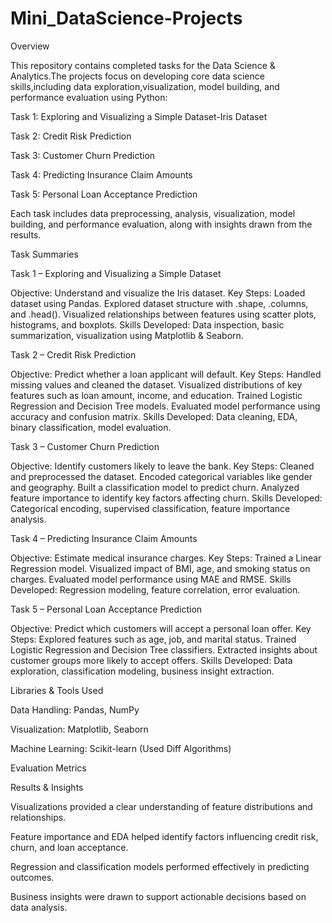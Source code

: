 # Mini_DataScience-Projects

Overview

This repository contains completed tasks for the Data Science & Analytics.The projects focus on developing core data science skills,including data exploration,visualization, model building, and performance evaluation using Python:

Task 1: Exploring and Visualizing a Simple Dataset-Iris Dataset

Task 2: Credit Risk Prediction

Task 3: Customer Churn Prediction

Task 4: Predicting Insurance Claim Amounts

Task 5: Personal Loan Acceptance Prediction

Each task includes data preprocessing, analysis, visualization, model building, and performance evaluation, along with insights drawn from the results.

Task Summaries

Task 1 – Exploring and Visualizing a Simple Dataset

Objective: Understand and visualize the Iris dataset.
Key Steps:
Loaded dataset using Pandas.
Explored dataset structure with .shape, .columns, and .head().
Visualized relationships between features using scatter plots, histograms, and boxplots.
Skills Developed: Data inspection, basic summarization, visualization using Matplotlib & Seaborn.

Task 2 – Credit Risk Prediction

Objective: Predict whether a loan applicant will default.
Key Steps:
Handled missing values and cleaned the dataset.
Visualized distributions of key features such as loan amount, income, and education.
Trained Logistic Regression and Decision Tree models.
Evaluated model performance using accuracy and confusion matrix.
Skills Developed: Data cleaning, EDA, binary classification, model evaluation.

Task 3 – Customer Churn Prediction

Objective: Identify customers likely to leave the bank.
Key Steps:
Cleaned and preprocessed the dataset.
Encoded categorical variables like gender and geography.
Built a classification model to predict churn.
Analyzed feature importance to identify key factors affecting churn.
Skills Developed: Categorical encoding, supervised classification, feature importance analysis.

Task 4 – Predicting Insurance Claim Amounts

Objective: Estimate medical insurance charges.
Key Steps:
Trained a Linear Regression model.
Visualized impact of BMI, age, and smoking status on charges.
Evaluated model performance using MAE and RMSE.
Skills Developed: Regression modeling, feature correlation, error evaluation.

Task 5 – Personal Loan Acceptance Prediction

Objective: Predict which customers will accept a personal loan offer.
Key Steps:
Explored features such as age, job, and marital status.
Trained Logistic Regression and Decision Tree classifiers.
Extracted insights about customer groups more likely to accept offers.
Skills Developed: Data exploration, classification modeling, business insight extraction.

Libraries & Tools Used

Data Handling: Pandas, NumPy

Visualization: Matplotlib, Seaborn

Machine Learning: Scikit-learn (Used Diff Algorithms)

Evaluation Metrics

Results & Insights

Visualizations provided a clear understanding of feature distributions and relationships.

Feature importance and EDA helped identify factors influencing credit risk, churn, and loan acceptance.

Regression and classification models performed effectively in predicting outcomes.

Business insights were drawn to support actionable decisions based on data analysis.
